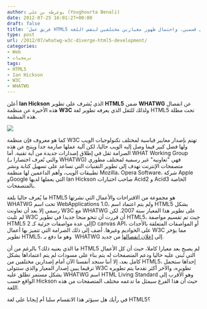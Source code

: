 ```yaml
---
author: يوغرطة بن علي (Youghourta Benali)
date: 2012-07-25 16:01:27+00:00
draft: false
title: 'فريق عمل HTML5 ينقسم إلى قسمين، واحتمال ظهور معيارين مختلفين لنفس اللغة  '
type: post
url: /2012/07/whatwg-w3c-diverge-html5-development/
categories:
- Web
- برمجيات
tags:
- HTML5
- Ian Hickson
- W3C
- WHATWG
---
```


أعلن **Ian Hickson** الذي يُشرف على تطوير **HTML5** ضمن **WHATWG** عن انفصال هذه الأخيرة عن منظمة **W3C** ولذلك للثقل الذي يعرفه تطوير لغة HTML5 تحت مظلة هذه المنظمة.




[![](http://www.it-scoop.com/wp-content/uploads/2012/07/html-5-logo.png)
](http://www.it-scoop.com/wp-content/uploads/2012/07/html-5-logo.png)




كما هو معروف فإن منظمة W3C تهتم بإصدار معايير قياسية لمختلف تكنولوجيات الويب ولها فضل كبير فيما وصل إليه الويب حاليا، لكن آلية عملها صارمة جدا وينتج عن هذه الصرامة ثقل في إطلاق إصدارات جديدة من أية تقنية. أما WHAT Working Group (والتي تُعرف اختصارا بـ WHATWG) فهي "تعاونية" غير رسمية لمختلف مطوري متصفحات الإنترنت تهدف إلى تطوير التقنيات التي تساعد على تسهيل كتابة ونشر تطبيقات الويب، وأهم الداعمين لها منظمة Mozilla، Opera Software، شركة Apple وGoogle التي يعملها لديها Ian Hickson صاحب اختبارات Acid2 و Acid3 الخاصة بالمتصفحات.




ما يُعرف حاليا بلغة HTML5 هو مجموعة من الاقتراحات والأعمال التي نشرتها WHATWG تحت اسم WebApplications 1.0، ولم يتم اعتماد اسم HTML5 بشكل رسمي إلا بعد أن تعاونت W3C مع WHATWG على تطوير هذا المعيار سنة 2007. لكن لم تلبث W3C أن قررت أن تنحو منحا جديدا في تطوير HTML5، حيث تم تقسيم مواصفة HTML5 إلى عدة مواصفات جزئية كـ 2D canvas API، أو المواصفات المتعلقة بالأحداث على الخواديم وغيرها. أضف إلى ذلك الصرامة التي تتميز بها أعمال W3C مما يؤخر تطوير HTML5، وهو ما دفع بـ  WHATWG إلى [إعلان انفصالها](http://lists.w3.org/Archives/Public/public-whatwg-archive/2012Jul/0119.html) من جديد.




ما الذي يعنيه ذلك؟ بالرغم من أن HTML5 لم يصبح بعد معيارا كاملا، حيث أن كل الأعمال التي تُبنى عليه حاليا ودعم المتصفحات له يتم بناء على مسودات لم يتم اعتماداها بشكل كامل بعد، إلا أننا سنجد أنفسنا الآن أمام إصدارين مختلفين من HTML5، إحداها ستحمل ترقيما يبين إصدار المعيار والذي ستتولى W3C تطويره، والآخر أكثر تقدما يتم تطويره بشكل مستمر تطلق عليه WHATWG اسم HTML Living Standard وهو الأقرب إلى الواقع حسب Hickson حيث أن هذا الفرع سيمثل ما تدعمه مختلف المتصفحات من هذه اللغة.




في رأيك هل سيؤثر هذا الانقسام سلبا أم إيجابا على لغة HTML5؟
